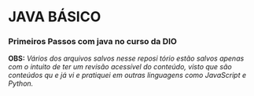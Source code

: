 # JAVA BÁSICO

### Primeiros Passos com java no curso da DIO

**OBS:** _Vários dos arquivos salvos nesse reposi
tório estão salvos apenas com o intuito de ter um revisão acessível do conteúdo, visto que são conteúdos qu
e já vi e pratiquei em outras linguagens como JavaScript e Python._